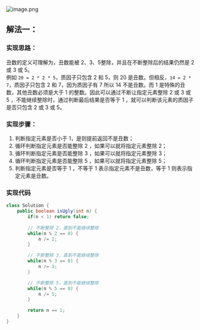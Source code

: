 ![image.png](https://gitee.com/roada/drawingBed/raw/main/blog/blog1698718799329-0d1ad35e-5f55-409a-848d-13d8a4da64b3.png)
## 解法一：
### 实现思路：
丑数的定义可理解为，丑数能被 2、3、5整除，并且在不断整除后的结果仍然是 2 或 3 或 5。<br />例如 `20 = 2 * 2 * 5`，质因子只包含 2 和 5，则 20 是丑数。但相反，`14 = 2 * 7`，质因子只包含 2 和 7，因为质因子有 7 所以 14 不是丑数。而 1 是特殊的丑数，其他丑数必须是大于 1 的整数。因此可以通过不断让指定元素整除 2 或 3 或 5 ，不能继续整除时，通过判断最后结果是否等于 1 ，就可以判断该元素的质因子是否只包含 2 或 3 或 5。
### 实现步骤：

1. 判断指定元素是否小于 1，是则提前返回不是丑数；
2. 循环判断指定元素是否能整除 2 ，如果可以就将指定元素整除 2；
3. 循环判断指定元素是否能整除 3 ，如果可以就将指定元素整除 3；
4. 循环判断指定元素是否能整除 5 ，如果可以就将指定元素整除 5；
5. 判断指定元素是否等于 1 ，不等于 1 表示指定元素不是丑数，等于 1 则表示指定元素是丑数。
### 实现代码
```java
class Solution {
    public boolean isUgly(int n) {
        if(n < 1) return false;
        
        // 不断整除 2，直到不能继续整除
        while(n % 2 == 0) {
            n /= 2;
        }

        // 不断整除 3，直到不能继续整除
        while(n % 3 == 0) {
            n /= 3;
        }

        // 不断整除 5，直到不能继续整除
        while(n % 5 == 0) {
            n /= 5;
        }

        return n == 1;
    }
}
```
